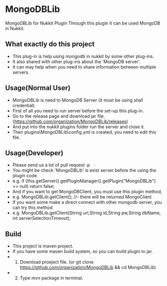 # MongoDBLib
MongoDBLib for Nukkit Plugin
Through this plugin it can be used MongoDB in Nukkit.

## What exactly do this project
- This plug-in is help using mongodb in nukkit by some other plug-ins.
- It also shared with other plug-ins about the 'MongoDB server'.
- It can may help when you need to share information between multiple servers.

## Usage(Normal User)
- MongoDBLib is need to MongoDB Server (it must be using sha1 credential)
- First of all you need to run server before the set-up this plug-in.
- Go to the release page and download jar file. (https://github.com/organization/MongoDBLib/releases)
- And put into the nukkit plugins folder run the server and close it.
- Then plugins\MongoDBLib\config.yml is created, you need to edit this file.

## Usage(Developer)
- Please send us a lot of pull request :p
- You might be check 'MongoDBLib' is exist server before the using the plugin code.
- e.g. if (this.getServer().getPluginManager().getPlugin("MongoDBLib") == null) return false;
- And if you want to get MongoDBClient, you must use this plugin method,
- e.g. MongoDBLib.getClient(); //- there will be returned MongoClient
- If you want some make a direct connect with other mongodb server, you can try this method
- e.g. MongoDBLib.getClient(String url,String id,String pw,String dbName, int serverSelectionTimeout);

## Build
- This project is maven project.
- If you have some maven build system, so you can build plugin to jar.
- 1. Download proeject file. (or git clone https://github.com/organization/MongoDBLib && cd MongoDBLib)
- 2. Type mvn package in terminal.
